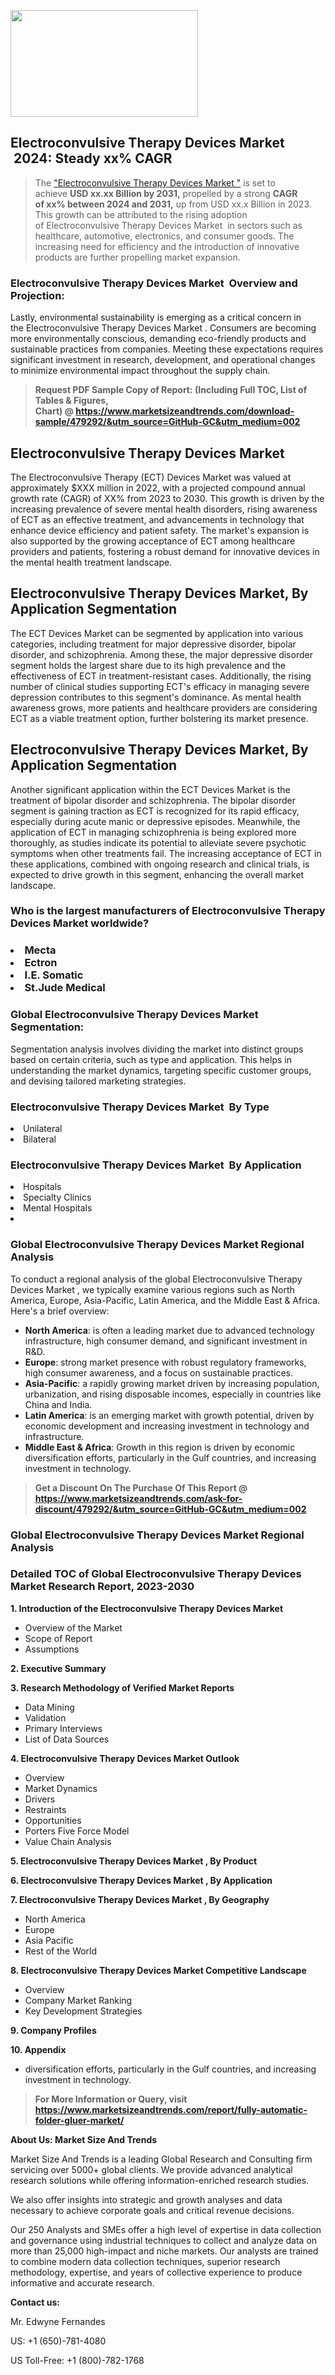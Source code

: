 <p><img class="alignnone size-medium wp-image-20088" src="https://ffe5etoiles.com/wp-content/uploads/2024/12/MST1-300x171.png" alt="" width="300" height="171" /></p><h2 id="ember46" class="ember-view reader-text-block__heading-2">Electroconvulsive Therapy Devices Market &nbsp;2024: Steady&nbsp;xx% CAGR</h2><blockquote id="ember47" class="ember-view reader-text-block__blockquote">The&nbsp;<a class="app-aware-link " href="https://www.marketsizeandtrends.com/download-sample/479292/&utm_source=GitHub-GC&utm_medium=002" target="_blank" data-test-app-aware-link="">"Electroconvulsive Therapy Devices Market "</a>&nbsp;is set to achieve&nbsp;<strong>USD&nbsp;xx.xx&nbsp;Billion by 2031,</strong>&nbsp;propelled by a strong&nbsp;<strong>CAGR of&nbsp;xx% between 2024 and 2031,</strong>&nbsp;up from USD xx.x Billion in 2023. This growth can be attributed to the rising adoption of&nbsp;Electroconvulsive Therapy Devices Market &nbsp;in sectors such as healthcare, automotive, electronics, and consumer goods. The increasing need for efficiency and the introduction of innovative products are further propelling market expansion.</blockquote><h3 id="ember48" class="ember-view reader-text-block__heading-3">Electroconvulsive Therapy Devices Market &nbsp;Overview and Projection:</h3><p id="ember49" class="ember-view reader-text-block__paragraph">Lastly, environmental sustainability is emerging as a critical concern in the&nbsp;Electroconvulsive Therapy Devices Market . Consumers are becoming more environmentally conscious, demanding eco-friendly products and sustainable practices from companies. Meeting these expectations requires significant investment in research, development, and operational changes to minimize environmental impact throughout the supply chain.</p><blockquote id="ember50" class="ember-view reader-text-block__blockquote"><strong>Request PDF Sample Copy of Report: (Including Full TOC, List of Tables &amp; Figures, Chart)&nbsp;@&nbsp;<strong><a href="https://www.marketsizeandtrends.com/download-sample/479292/&utm_source=GitHub-GC&utm_medium=002" target="_blank">https://www.marketsizeandtrends.com/download-sample/479292/&utm_source=GitHub-GC&utm_medium=002</a></strong></strong></blockquote><h3 class=""> <h2>Electroconvulsive Therapy Devices Market</h2><p>The Electroconvulsive Therapy (ECT) Devices Market was valued at approximately $XXX million in 2022, with a projected compound annual growth rate (CAGR) of XX% from 2023 to 2030. This growth is driven by the increasing prevalence of severe mental health disorders, rising awareness of ECT as an effective treatment, and advancements in technology that enhance device efficiency and patient safety. The market's expansion is also supported by the growing acceptance of ECT among healthcare providers and patients, fostering a robust demand for innovative devices in the mental health treatment landscape.</p><h2>Electroconvulsive Therapy Devices Market, By Application Segmentation</h2><p>The ECT Devices Market can be segmented by application into various categories, including treatment for major depressive disorder, bipolar disorder, and schizophrenia. Among these, the major depressive disorder segment holds the largest share due to its high prevalence and the effectiveness of ECT in treatment-resistant cases. Additionally, the rising number of clinical studies supporting ECT's efficacy in managing severe depression contributes to this segment's dominance. As mental health awareness grows, more patients and healthcare providers are considering ECT as a viable treatment option, further bolstering its market presence.</p><h2>Electroconvulsive Therapy Devices Market, By Application Segmentation</h2><p>Another significant application within the ECT Devices Market is the treatment of bipolar disorder and schizophrenia. The bipolar disorder segment is gaining traction as ECT is recognized for its rapid efficacy, especially during acute manic or depressive episodes. Meanwhile, the application of ECT in managing schizophrenia is being explored more thoroughly, as studies indicate its potential to alleviate severe psychotic symptoms when other treatments fail. The increasing acceptance of ECT in these applications, combined with ongoing research and clinical trials, is expected to drive growth in this segment, enhancing the overall market landscape.</p></h3><h3 id="" class="">Who is the largest manufacturers of&nbsp;Electroconvulsive Therapy Devices Market worldwide?</h3><h3 class=""></Li><Li>Mecta</Li><Li> Ectron</Li><Li> I.E. Somatic</Li><Li> St.Jude Medical</h3><h3 id="ember53" class="ember-view reader-text-block__heading-3">Global&nbsp;Electroconvulsive Therapy Devices Market Segmentation:</h3><p id="ember54" class="ember-view reader-text-block__paragraph">Segmentation analysis involves dividing the market into distinct groups based on certain criteria, such as type and application. This helps in understanding the market dynamics, targeting specific customer groups, and devising tailored marketing strategies.</p><h3 id="" class="">Electroconvulsive Therapy Devices Market &nbsp;By Type</h3><p></Li><Li>Unilateral</Li><Li> Bilateral</p><h3 id="" class="">Electroconvulsive Therapy Devices Market &nbsp;By Application</h3><p class=""></Li><Li>Hospitals</Li><Li> Specialty Clinics</Li><Li> Mental Hospitals</Li><Li> </p><h3 id="ember62" class="ember-view reader-text-block__heading-3">Global Electroconvulsive Therapy Devices Market Regional Analysis</h3><p id="ember63" class="ember-view reader-text-block__paragraph">To conduct a regional analysis of the global Electroconvulsive Therapy Devices Market , we typically examine various regions such as North America, Europe, Asia-Pacific, Latin America, and the Middle East &amp; Africa. Here's a brief overview:</p><ul><li><strong>North America</strong>: is often a leading market due to advanced technology infrastructure, high consumer demand, and significant investment in R&amp;D.</li><li><strong>Europe</strong>: strong market presence with robust regulatory frameworks, high consumer awareness, and a focus on sustainable practices.</li><li><strong>Asia-Pacific</strong>: a rapidly growing market driven by increasing population, urbanization, and rising disposable incomes, especially in countries like China and India.</li><li><strong>Latin America</strong>: is an emerging market with growth potential, driven by economic development and increasing investment in technology and infrastructure.</li><li><strong>Middle East &amp; Africa</strong>: Growth in this region is driven by economic diversification efforts, particularly in the Gulf countries, and increasing investment in technology.</li></ul><blockquote id="ember61" class="ember-view reader-text-block__blockquote"><strong>Get a Discount On The Purchase Of This Report @ <strong><a href="https://html-cleaner.com/" target="">https://www.marketsizeandtrends.com/ask-for-discount/479292/&utm_source=GitHub-GC&utm_medium=002</a></strong></strong></blockquote><h3 id="ember62" class="ember-view reader-text-block__heading-3">Global Electroconvulsive Therapy Devices Market Regional Analysis</h3><h3 id="" class="">Detailed TOC of Global Electroconvulsive Therapy Devices Market Research Report, 2023-2030</h3><p id="" class=""><strong>1. Introduction of the Electroconvulsive Therapy Devices Market </strong></p><ul><li>Overview of the Market</li><li>Scope of Report</li><li>Assumptions</li></ul><p id="" class=""><strong>2. Executive Summary</strong></p><p id="" class=""><strong>3. Research Methodology of Verified Market Reports</strong></p><ul><li>Data Mining</li><li>Validation</li><li>Primary Interviews</li><li>List of Data Sources</li></ul><p id="" class=""><strong>4. Electroconvulsive Therapy Devices Market Outlook</strong></p><ul><li>Overview</li><li>Market Dynamics</li><li>Drivers</li><li>Restraints</li><li>Opportunities</li><li>Porters Five Force Model</li><li>Value Chain Analysis</li></ul><p id="" class=""><strong>5. Electroconvulsive Therapy Devices Market , By Product</strong></p><p id="" class=""><strong>6. Electroconvulsive Therapy Devices Market , By Application</strong></p><p id="" class=""><strong>7. Electroconvulsive Therapy Devices Market , By Geography</strong></p><ul><li>North America</li><li>Europe</li><li>Asia Pacific</li><li>Rest of the World</li></ul><p id="" class=""><strong>8. Electroconvulsive Therapy Devices Market Competitive Landscape</strong></p><ul><li>Overview</li><li>Company Market Ranking</li><li>Key Development Strategies</li></ul><p id="" class=""><strong>9. Company Profiles</strong></p><p id="" class=""><strong>10. Appendix</strong></p><ul><li>diversification efforts, particularly in the Gulf countries, and increasing investment in technology.</li></ul><blockquote id="ember65" class="ember-view reader-text-block__blockquote"><strong>For More Information or Query, visit <strong><strong><a href="https://html-cleaner.com/" target="">https://www.marketsizeandtrends.com/report/fully-automatic-folder-gluer-market/</a></strong></strong></strong></blockquote><p id="" class=""><strong>About Us: Market Size And Trends</strong></p><p id="" class="">Market Size And Trends is a leading Global Research and Consulting firm servicing over 5000+ global clients. We provide advanced analytical research solutions while offering information-enriched research studies.</p><p id="" class="">We also offer insights into strategic and growth analyses and data necessary to achieve corporate goals and critical revenue decisions.</p><p id="" class="">Our 250 Analysts and SMEs offer a high level of expertise in data collection and governance using industrial techniques to collect and analyze data on more than 25,000 high-impact and niche markets. Our analysts are trained to combine modern data collection techniques, superior research methodology, expertise, and years of collective experience to produce informative and accurate research.</p><p id="" class=""><strong>Contact us:</strong></p><p id="" class="">Mr. Edwyne Fernandes</p><p id="" class="">US: +1 (650)-781-4080</p><p id="" class="">US Toll-Free: +1 (800)-782-1768</p>

